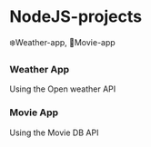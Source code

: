 # NodeJS-projects
❄️Weather-app, 🎥Movie-app


### Weather App 
Using the Open weather API

### Movie App
Using the Movie DB API
